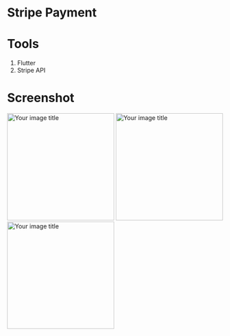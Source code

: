 # Stripe Payment
# Tools
1. Flutter
2. Stripe API

# Screenshot
<img src="https://user-images.githubusercontent.com/49263226/203305391-a532776f-a25c-4c18-88bd-250d48b07c4d.jpeg" alt="Your image title" width="250"/>
<img src="https://user-images.githubusercontent.com/49263226/203305416-b72b3590-e5c5-4cda-92a1-770ca74377be.jpeg" alt="Your image title" width="250"/>
<img src="https://user-images.githubusercontent.com/49263226/203305458-3855284a-d981-4959-a7a8-51a6e593c7f8.jpeg" alt="Your image title" width="250"/>






